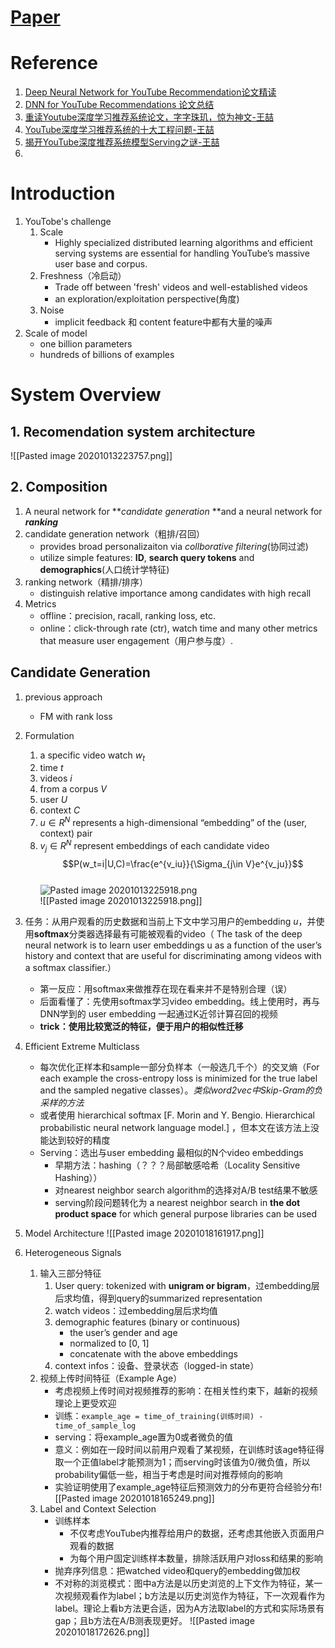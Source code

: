 # [Paper](https://static.googleusercontent.com/media/research.google.com/zh-CN//pubs/archive/45530.pdf)
# Reference
1. [Deep Neural Network for YouTube Recommendation论文精读](https://zhuanlan.zhihu.com/p/25343518)
2. [DNN for YouTube Recommendations 论文总结](https://zhuanlan.zhihu.com/p/51440316)
3. [重读Youtube深度学习推荐系统论文，字字珠玑，惊为神文-王喆](https://zhuanlan.zhihu.com/p/52169807)
4. [YouTube深度学习推荐系统的十大工程问题-王喆](https://zhuanlan.zhihu.com/p/52504407)
5. [揭开YouTube深度推荐系统模型Serving之谜-王喆](https://zhuanlan.zhihu.com/p/61827629)
6. 
# Introduction
1. YouTobe's challenge
	1. Scale
		- Highly specialized distributed learning algorithms and efficient serving systems are essential for handling YouTube’s massive user base and corpus.
	2. Freshness（冷启动）
		- Trade off between 'fresh' videos and well-established videos
		- an exploration/exploitation perspective(角度)
	3. Noise
		- implicit feedback 和 content feature中都有大量的噪声
2. Scale of model
	- one billion parameters
	- hundreds of billions of examples
# System Overview
##  1. Recomendation system architecture
![[Pasted image 20201013223757.png]]

##  2. Composition
1. A neural network for ***candidate generation* **and a neural network for ***ranking***
2. candidate generation network（粗排/召回）
	- provides broad personalizaiton via *collborative filtering*(协同过滤)
	- utilize simple features: **ID**, **search query tokens** and **demographics**(人口统计学特征)
3. ranking network（精排/排序）
	- distinguish relative importance among candidates with high recall
4. Metrics
	- offline：precision, racall, ranking loss, etc.
	- online：click-through rate (ctr), watch time and many other metrics that measure user engagement（用户参与度）.

## Candidate Generation
1. previous approach
	- FM with rank loss
2. Formulation
	1. a specific video watch $w_t$ 
	2. time $t$ 
	3. videos $i$
	4. from a corpus $V$ 
	5. user $U$
	6. context $C$
	7. $u \in R^N$ represents a high-dimensional “embedding” of the (user, context) pair
	8. $v_j \in R^N$ represent embeddings of each candidate video  
	$$P(w_t=i|U,C)=\frac{e^{v_iu}}{\Sigma_{j\in V}e^{v_ju}}$$  
![Pasted image 20201013225918.png](https://github.com/Coder-AndyLee/Papers/tree/master/pic/Pasted%20image%2020201013225918.png)  
![[Pasted image 20201013225918.png]]

4. 任务：从用户观看的历史数据和当前上下文中学习用户的embedding $u$，并使用**softmax**分类器选择最有可能被观看的video（ The task of the deep neural network is to learn user embeddings u as a function of the user’s history and context that are useful for discriminating among videos with a softmax classifier.）
	- 第一反应：用softmax来做推荐在现在看来并不是特别合理（误）
	- 后面看懂了：先使用softmax学习video embedding。线上使用时，再与DNN学到的 user embedding 一起通过K近邻计算召回的视频
	- **trick：使用比较宽泛的特征，便于用户的相似性迁移**
5. Efficient Extreme Multiclass
	- 每次优化正样本和sample一部分负样本（一般选几千个）的交叉熵（For each example the cross-entropy loss is minimized for the true label and the sampled negative classes）。*类似word2vec中Skip-Gram的负采样的方法*
	- 或者使用 hierarchical softmax [F. Morin and Y. Bengio. Hierarchical probabilistic neural network language model.] ，但本文在该方法上没能达到较好的精度
	- Serving：选出与user embedding 最相似的N个video embeddings
		- 早期方法：hashing（？？？局部敏感哈希（Locality Sensitive Hashing））
		- 对nearest neighbor search algorithm的选择对A/B test结果不敏感
		- serving阶段问题转化为 a nearest neighbor search in **the dot product space** for which general purpose libraries can be used 
6. Model Architecture
![[Pasted image 20201018161917.png]]
7. Heterogeneous Signals
	1. 输入三部分特征
		1. User query: tokenized with **unigram or bigram**，过embedding层后求均值，得到query的summarized representation
		2. watch videos：过embedding层后求均值
		3. demographic features (binary or continuous)
			- the user’s gender and age
			- normalized to [0, 1]
			- concatenate with the above embeddings
		4. context infos：设备、登录状态（logged-in state）
	2. 视频上传时间特征（Example Age）
		- 考虑视频上传时间对视频推荐的影响：在相关性约束下，越新的视频理论上更受欢迎
		- 训练：```example_age = time_of_training(训练时间) - time_of_sample_log```
		- serving：将example_age置为0或者微负的值
		- 意义：例如在一段时间以前用户观看了某视频，在训练时该age特征得取一个正值label才能预测为1；而serving时该值为0/微负值，所以probability偏低一些，相当于考虑是时间对推荐倾向的影响
		- 实验证明使用了example_age特征后预测效力的分布更符合经验分布![[Pasted image 20201018165249.png]]
	3. Label and Context Selection
		- 训练样本
			- 不仅考虑YouTube内推荐给用户的数据，还考虑其他嵌入页面用户观看的数据
			- 为每个用户固定训练样本数量，排除活跃用户对loss和结果的影响
		- 抛弃序列信息：把watched video和query的embedding做加权
		- 不对称的浏览模式：图中a方法是以历史浏览的上下文作为特征，某一次视频观看作为label；b方法是以历史浏览作为特征，下一次观看作为label。理论上看b方法更合适，因为A方法取label的方式和实际场景有gap；且b方法在A/B测表现更好。
		![[Pasted image 20201018172626.png]]
## 